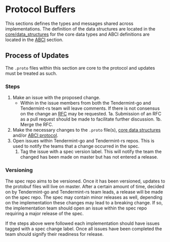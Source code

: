 # Protocol Buffers

This sections defines the types and messages shared across implementations. The definition of the data structures are located in the [core/data_structures](../spec/core/data_structures.md) for the core data types and ABCI definitions are located in the [ABCI](../spec/abci/README.md) section.

## Process of Updates

The `.proto` files within this section are core to the protocol and updates must be treated as such.

### Steps

1. Make an issue with the proposed change.
   - Within in the issue members from both the Tendermint-go and Tendermint-rs team will leave comments. If there is not consensus on the change an [RFC](../docs/rfc/README.md) may be requested.
  1a. Submission of an RFC as a pull request should be made to facilitate further discussion.
  1b. Merge the RFC.
2. Make the necessary changes to the `.proto` file(s), [core data structures](../spec/core/data_structures.md) and/or [ABCI protocol](../spec/abci).
3. Open issues within Tendermint-go and Tendermint-rs repos. This is used to notify the teams that a change occurred in the spec.
   1. Tag the issue with a spec version label. This will notify the team the changed has been made on master but has not entered a release.

### Versioning

The spec repo aims to be versioned. Once it has been versioned, updates to the protobuf files will live on master. After a certain amount of time, decided on by Tendermint-go and Tendermint-rs team leads, a release will be made on the spec repo. The spec may contain minor releases as well, depending on the implementation these changes may lead to a breaking change. If so, the implementation team should open an issue within the spec repo requiring a major release of the spec.

If the steps above were followed each implementation should have issues tagged with a spec change label. Once all issues have been completed the team should signify their readiness for release.
